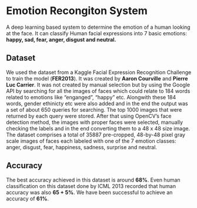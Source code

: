 # Emotion Recongiton System
A deep learning based system to determine the emotion of a human looking at the face.
It can classify Human facial expressions into 7 basic emotions: **happy, sad, fear, anger, disgust and neutral.**
## Dataset
We used the dataset from a Kaggle Facial Expression Recognition Challenge to train the
model (**FER2013**). It was created by **Aaron Courville** and **Pierre Luc Carrier**. It was not
created by manual selection but by using the Google API by searching for all the images of
faces which could relate to 184 words related to emotions like “enganged”, “happy” etc.
Alongwith these 184 words, gender ethinicty etc were also added and in the end the output
was a set of about 650 queries for searching. The top 1000 images that were returned by each
query were stored. After that using OpenCV’s face detection method, the images with proper
faces were selected, manually checking the labels and in the end converting them to a 48 x 48
size image. The dataset comprises a total of 35887 pre-cropped, 48-by-48 pixel gray scale
images of faces each labeled with one of the 7 emotion classes: anger, disgust, fear,
happiness, sadness, surprise and neutral.

## Accuracy
The best accuracy achieved in this dataset is around **68%**. Even
human classification on this dataset done by ICML 2013 recorded that human
accuracy was also **65 + 5%**. We have been successful to achieve an accuracy of
**61%**.


